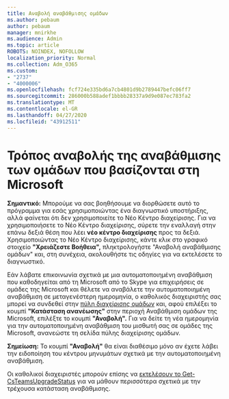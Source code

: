 ```yaml
---
title: Αναβολή αναβάθμισης ομάδων
ms.author: pebaum
author: pebaum
manager: mnirkhe
ms.audience: Admin
ms.topic: article
ROBOTS: NOINDEX, NOFOLLOW
localization_priority: Normal
ms.collection: Adm_O365
ms.custom:
- "2737"
- "4000006"
ms.openlocfilehash: fcf724e335bd6a7cb4801d9b2789447befc06ff7
ms.sourcegitcommit: 286000b588adef1bbbb28337a9d9e087ec783fa2
ms.translationtype: MT
ms.contentlocale: el-GR
ms.lasthandoff: 04/27/2020
ms.locfileid: "43912511"
---
```

# <a name="how-to-postpone-the-microsoft-driven-teams-upgrade"></a>Τρόπος αναβολής της αναβάθμισης των ομάδων που βασίζονται στη Microsoft

**Σημαντικό:** Μπορούμε να σας βοηθήσουμε να διορθώσετε αυτό το πρόγραμμα για εσάς χρησιμοποιώντας ένα διαγνωστικό υποστήριξης, αλλά φαίνεται ότι δεν χρησιμοποιείτε το Νέο Κέντρο διαχείρισης. Για να χρησιμοποιήσετε το Νέο Κέντρο διαχείρισης, σύρετε την εναλλαγή στην επάνω δεξιά θέση που λέει **νέο κέντρο διαχείρισης** προς τα δεξιά. Χρησιμοποιώντας το Νέο Κέντρο διαχείρισης, κάντε κλικ στο γραφικό στοιχείο **"Χρειάζεστε Βοήθεια",** πληκτρολογήστε "Αναβολή αναβάθμισης ομάδων" και, στη συνέχεια, ακολουθήστε τις οδηγίες για να εκτελέσετε το διαγνωστικό.

Εάν λάβατε επικοινωνία σχετικά με μια αυτοματοποιημένη αναβάθμιση που καθοδηγείται από τη Microsoft από το Skype για επιχειρήσεις σε ομάδες της Microsoft και θέλετε να αναβάλετε την αυτοματοποιημένη αναβάθμιση σε μεταγενέστερη ημερομηνία, ο καθολικός διαχειριστής σας μπορεί να συνδεθεί στην [πύλη διαχείρισης ομάδων](https://admin.teams.microsoft.com/dashboard) και, αφού επιλέξει το κουμπί **"Κατάσταση ανανέωσης"** στην περιοχή Αναβάθμιση ομάδων της Microsoft, επιλέξτε το κουμπί **"Αναβολή".** Για να δείτε τη νέα ημερομηνία για την αυτοματοποιημένη αναβάθμιση του μισθωτή σας σε ομάδες της Microsoft, ανανεώστε τη σελίδα πύλης διαχείρισης ομάδων.

**Σημείωση:** Το κουμπί **"Αναβολή"** θα είναι διαθέσιμο μόνο αν έχετε λάβει την ειδοποίηση του κέντρου μηνυμάτων σχετικά με την αυτοματοποιημένη αναβάθμιση. 

Οι καθολικοί διαχειριστές μπορούν επίσης να [εκτελέσουν το Get-CsTeamsUpgradeStatus](https://docs.microsoft.com/powershell/module/skype/get-csteamsupgradestatus?view=skype-ps) για να μάθουν περισσότερα σχετικά με την τρέχουσα κατάσταση αναβάθμισης.

